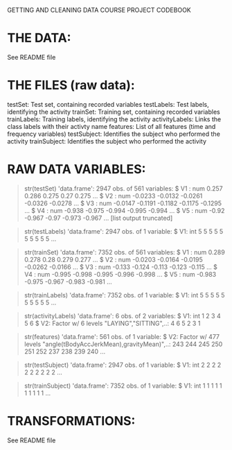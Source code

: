 GETTING AND CLEANING DATA COURSE PROJECT
CODEBOOK


THE DATA:
==================
See README file


THE FILES (raw data):
==================
testSet: Test set, containing recorded variables
testLabels: Test labels, identifying the activity
trainSet: Training set, containing recorded variables
trainLabels: Training labels, identifying the activity
activityLabels: Links the class labels with their activty name
features: List of all features (time and frequency variables)
testSubject: Identifies the subject who performed the activity
trainSubject: Identifies the subject who performed the activity


RAW DATA VARIABLES:
==================
> str(testSet)
'data.frame':	2947 obs. of  561 variables:
 $ V1  : num  0.257 0.286 0.275 0.27 0.275 ...
 $ V2  : num  -0.0233 -0.0132 -0.0261 -0.0326 -0.0278 ...
 $ V3  : num  -0.0147 -0.1191 -0.1182 -0.1175 -0.1295 ...
 $ V4  : num  -0.938 -0.975 -0.994 -0.995 -0.994 ...
 $ V5  : num  -0.92 -0.967 -0.97 -0.973 -0.967 ...
  [list output truncated]

> str(testLabels)
'data.frame':	2947 obs. of  1 variable:
 $ V1: int  5 5 5 5 5 5 5 5 5 5 ...

> str(trainSet)
'data.frame':	7352 obs. of  561 variables:
 $ V1  : num  0.289 0.278 0.28 0.279 0.277 ...
 $ V2  : num  -0.0203 -0.0164 -0.0195 -0.0262 -0.0166 ...
 $ V3  : num  -0.133 -0.124 -0.113 -0.123 -0.115 ...
 $ V4  : num  -0.995 -0.998 -0.995 -0.996 -0.998 ...
 $ V5  : num  -0.983 -0.975 -0.967 -0.983 -0.981 ...

> str(trainLabels)
'data.frame':	7352 obs. of  1 variable:
 $ V1: int  5 5 5 5 5 5 5 5 5 5 ...

> str(activityLabels)
'data.frame':	6 obs. of  2 variables:
 $ V1: int  1 2 3 4 5 6
 $ V2: Factor w/ 6 levels "LAYING","SITTING",..: 4 6 5 2 3 1

> str(features)
'data.frame':	561 obs. of  1 variable:
 $ V2: Factor w/ 477 levels "angle(tBodyAccJerkMean),gravityMean)",..: 243 244 245 250 251 252 237 238 239 240 ...

> str(testSubject)
'data.frame':	2947 obs. of  1 variable:
 $ V1: int  2 2 2 2 2 2 2 2 2 2 ...

> str(trainSubject)
'data.frame':	7352 obs. of  1 variable:
 $ V1: int  1 1 1 1 1 1 1 1 1 1 ...


TRANSFORMATIONS:
==================
See README file